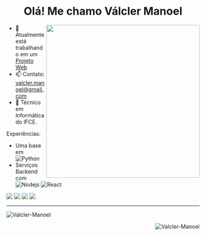 <h1 align="center">Olá! Me chamo Válcler Manoel</h1>
<img src="https://raw.githubusercontent.com/MicaelliMedeiros/micaellimedeiros/master/image/computer-illustration.png" min-width="400px" max-width="400px" width="400px" align="right">

- 🔭 Atualmente está trabalhando em um [Projeto Web](https://github.com/sapucaisocket/Projeto-Web-PP-III)
- 📫 Contato: valcler.manoel@gmail.com
- 🌱 Técnico em Informática do IFCE.

<p align="left">
Experiências:
  
* Uma base em ![Python](https://img.shields.io/badge/-Python-2E333D?style=flat&logo=python)
* Serviços Backend com ![Nodejs](https://img.shields.io/badge/-Node.js-2E333D?style=flat&logo=node.js) ![React](https://img.shields.io/badge/-React-2E333D?style=flat&logo=react)
</p>

<div> 
  <a href="https://www.linkedin.com/in/valcler-manoel/" target="_blank"><img src="https://img.shields.io/badge/-LinkedIn-%230077B5?style=for-the-badge&logo=linkedin&logoColor=white" target="_blank"></a> 
  <a href="https://www.instagram.com/valcler.manoel/" target="_blank"><img src="https://img.shields.io/badge/-Instagram-%23E4405F?style=for-the-badge&logo=instagram&logoColor=white" target="_blank"></a>
  <a href="https://replit.com/@ValclerManoel/" target="_blank"><img src="https://img.shields.io/badge/-Replit-%23FFA550?style=for-the-badge&logo=replit&logoColor=white" target="_blank"></a>
  <a href = "mailto:valcler.manoel@gmail.com"><img src="https://img.shields.io/badge/-Gmail-%23333?style=for-the-badge&logo=gmail&logoColor=white" target="_blank"></a>
</div>

<hr>
<p>&nbsp;<img align="left" src="https://github-readme-stats.vercel.app/api?username=Valcler-Manoel&show_icons=true&locale=en" alt="Valcler-Manoel" /></p>
<p><img align="right" src="https://github-readme-stats.vercel.app/api/top-langs?username=Valcler-Manoel&show_icons=true&border_radius=20&locale=en&layout=compact" alt="Valcler-Manoel" /></p>



